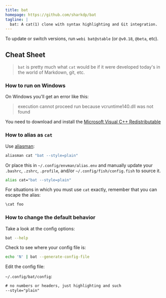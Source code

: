 ```yaml
---
title: bat
homepage: https://github.com/sharkdp/bat
tagline: |
  bat: A cat(1) clone with syntax highlighting and Git integration.
---
```


To update or switch versions, run `webi bat@stable` (or `@v0.18`, `@beta`, etc).

## Cheat Sheet

> `bat` is pretty much what `cat` would be if it were developed today's in the
> world of Markdown, git, etc.

### How to run on Windows

On Windows you'll get an error like this:

> execution cannot proceed run because vcruntime140.dll was not found

You need to download and install the
[Microsoft Visual C++ Redistributable](https://support.microsoft.com/en-us/help/2977003/the-latest-supported-visual-c-downloads)

### How to alias as `cat`

Use [aliasman](/aliasman):

```sh
aliasman cat "bat --style=plain"
```

Or place this in `~/.config/envman/alias.env` and manually update your
`.bashrc`, `.zshrc`, `.profile`, and/or `~/.config/fish/config.fish` to source
it.

```sh
alias cat="bat --style=plain"
```

For situations in which you must use `cat` exactly, remember that you can escape
the alias:

```sh
\cat foo
```

### How to change the default behavior

Take a look at the config options:

```sh
bat --help
```

Check to see where your config file is:

```sh
echo 'N' | bat --generate-config-file
```

Edit the config file:

`~/.config/bat/config`:

```txt
# no numbers or headers, just highlighting and such
--style="plain"
```

